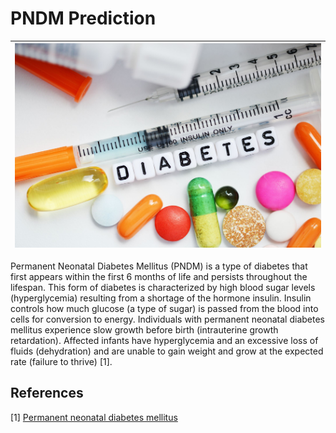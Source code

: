 # PNDM Prediction

|<img src="Images/diabetes.jpeg" width=500/>|
|:---:| 

Permanent Neonatal Diabetes Mellitus (PNDM) is a type of diabetes that first appears within the first 6 months of life and persists throughout the lifespan. This form of diabetes is characterized by high blood sugar levels (hyperglycemia) resulting from a shortage of the hormone insulin. Insulin controls how much glucose (a type of sugar) is passed from the blood into cells for conversion to energy. Individuals with permanent neonatal diabetes mellitus experience slow growth before birth (intrauterine growth retardation). Affected infants have hyperglycemia and an excessive loss of fluids (dehydration) and are unable to gain weight and grow at the expected rate (failure to thrive) [1].

## References
[1] [Permanent neonatal diabetes mellitus](https://medlineplus.gov/genetics/condition/permanent-neonatal-diabetes-mellitus/#:~:text=Permanent%20neonatal%20diabetes%20mellitus%20is,shortage%20of%20the%20hormone%20insulin.)